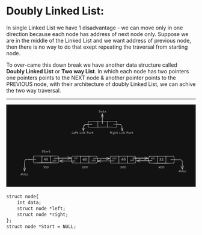# Doubly Linked List:

In single Linked List we have 1 disadvantage - we can move only in one direction because each node has address of next node only. Suppose we are in the middle of the Linked List and we want address of previous node, then there is no way to do that exept repeating the traversal from starting node.

To over-came this down break we have another data structure called **Doubly Linked List** or **Two way List**. In which each node has two pointers one pointers points to the NEXT node & another pointer points to the PREVIOUS node, with their architecture of doubly Linked List, we can achive the two way traversal.

--- 
![Doubly_Linked_list_structure](Doubly_Linked_list_structure.png)
```
struct node{
    int data;
    struct node *left;
    struct node *right;
};
struct node *Start = NULL;
```
